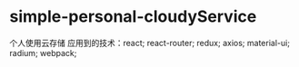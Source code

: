 # simple-personal-cloudyService
个人使用云存储
应用到的技术：react; react-router; redux; axios; material-ui; radium; webpack; 
